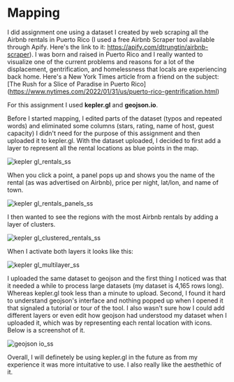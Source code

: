 # Mapping

I did assignment one using a dataset I created by web scraping all the Airbnb rentals in Puerto Rico (I used a free Airbnb Scraper tool available through Apify. Here's the link to it: https://apify.com/dtrungtin/airbnb-scraper). I was born and raised in Puerto Rico and I really wanted to visualize one of the current problems and reasons for a lot of the displacement, gentrification, and homelessness that locals are experiencing back home. Here's a New York Times article from a friend on the subject: [The Rush for a Slice of Paradise in Puerto Rico] (https://www.nytimes.com/2022/01/31/us/puerto-rico-gentrification.html)

For this assignment I used **kepler.gl** and **geojson.io**. 

Before I started mapping, I edited parts of the dataset (typos and repeated words) and eliminated some columns (stars, rating, name of host, guest capacity) I didn't need for the purpose of this assignment and then uploaded it to kepler.gl. With the dataset uploaded, I decided to first add a layer to represent all the rental locations as blue points in the map. 

![kepler gl_rentals_ss](https://github.com/valarbonies/is578-intro-to-DH/assets/109615094/90cb1d92-bd17-4b32-b0ca-d54aea7b0e3a)

When you click a point, a panel pops up and shows you the name of the rental (as was advertised on Airbnb), price per night, lat/lon, and name of town. 

![kepler gl_rentals_panels_ss](https://github.com/valarbonies/is578-intro-to-DH/assets/109615094/d22c4e14-a61d-47ea-8949-207c6aaac527)

I then wanted to see the regions with the most Airbnb rentals by adding a layer of clusters. 

![kepler gl_clustered_rentals_ss](https://github.com/valarbonies/is578-intro-to-DH/assets/109615094/190169e1-4935-4191-88e5-1e2a780df435)

When I activate both layers it looks like this:

![kepler gl_multilayer_ss](https://github.com/valarbonies/is578-intro-to-DH/assets/109615094/7579d4f2-e2c2-4dc1-b616-a4ba577d7b9a)

I uploaded the same dataset to geojson and the first thing I noticed was that it needed a while to process large datasets (my dataset is 4,165 rows long). Whereas kepler.gl took less than a minute to upload. Second, I found it hard to understand geojson's interface and nothing popped up when I opened it that signaled a tutorial or tour of the tool. I also wasn't sure how I could add different layers or even edit how geojson had understood my dataset when I uploaded it, which was by representing each rental location with icons. Below is a screenshot of it.

![geojson io_ss](https://github.com/valarbonies/is578-intro-to-DH/assets/109615094/09b8ec0e-0980-46f8-b93d-8916320df1e8)

Overall, I will definetely be using kepler.gl in the future as from my experience it was more intuitative to use. I also really like the aesthethic of it. 
